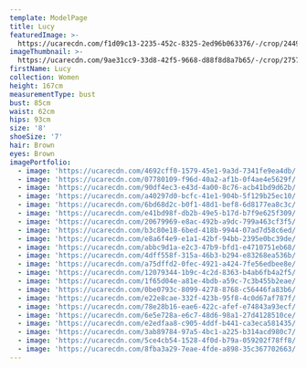 ```yaml
---
template: ModelPage
title: Lucy
featuredImage: >-
  https://ucarecdn.com/f1d09c13-2235-452c-8325-2ed96b063376/-/crop/2449x1246/0,28/-/preview/
imageThumbnail: >-
  https://ucarecdn.com/9ae31cc9-33d8-42f5-9668-d88f8d8a7b65/-/crop/2757x3327/372,699/-/preview/
firstName: Lucy
collection: Women
height: 167cm
measurementType: bust
bust: 85cm
waist: 62cm
hips: 93cm
size: '8'
shoeSize: '7'
hair: Brown
eyes: Brown
imagePortfolio:
  - image: 'https://ucarecdn.com/4692cff0-1579-45e1-9a3d-7341fe9ea4db/'
  - image: 'https://ucarecdn.com/07780109-f96d-40a2-af1b-0f4ae4e5629f/'
  - image: 'https://ucarecdn.com/90df4ec3-e43d-4a00-8c76-acb41bd9d62b/'
  - image: 'https://ucarecdn.com/a40297d0-bcfc-41e1-904b-5f129b25ec10/'
  - image: 'https://ucarecdn.com/6bd68d2c-b0f1-48d1-bef8-6d8177ea8c3c/'
  - image: 'https://ucarecdn.com/e41bd98f-db2b-49e5-b17d-b7f9e625f309/'
  - image: 'https://ucarecdn.com/20679969-e8ac-492b-a9dc-799a463cf3f5/'
  - image: 'https://ucarecdn.com/b3c80e18-6bed-418b-9944-07ad7d58c6ed/'
  - image: 'https://ucarecdn.com/e8a6f4e9-e1a1-42bf-94bb-2395e0bc39de/'
  - image: 'https://ucarecdn.com/abbc9d1a-e2c3-47b9-bfd1-e4710751eb68/'
  - image: 'https://ucarecdn.com/4dff558f-315a-46b3-b294-e83268ea536b/'
  - image: 'https://ucarecdn.com/a75dffd2-0fec-4921-a424-7fe56edbee8e/'
  - image: 'https://ucarecdn.com/12079344-1b9c-4c2d-8363-b4ab6fb4a2f5/'
  - image: 'https://ucarecdn.com/1f65d04e-a81e-4bdb-a59c-7c3b455b2eae/'
  - image: 'https://ucarecdn.com/0be0793c-8099-4278-8768-c56446fa83b6/'
  - image: 'https://ucarecdn.com/e22e8cae-332f-423b-95f8-4c0d67af787f/'
  - image: 'https://ucarecdn.com/78e28b16-eae6-422c-afef-e74843a93ecf/'
  - image: 'https://ucarecdn.com/6e5e728a-e6c7-48d6-98a1-27d4128510ce/'
  - image: 'https://ucarecdn.com/e2edfaa8-c905-4ddf-b441-ca3eca581435/'
  - image: 'https://ucarecdn.com/3ab89784-97a5-4bc1-a225-b314acd980c7/'
  - image: 'https://ucarecdn.com/5ce4cb54-1528-4f0d-b79a-059202f78ff8/'
  - image: 'https://ucarecdn.com/8fba3a29-7eae-4fde-a898-35c367702663/'
---
```


